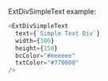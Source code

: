 ExtDivSimpleText example:

```js
<ExtDivSimpleText
  text={`Simple Text Div`}
  width={300}
  height={150}
  bcColor="#eeeeee"
  txtColor="#770000"
/>
```
